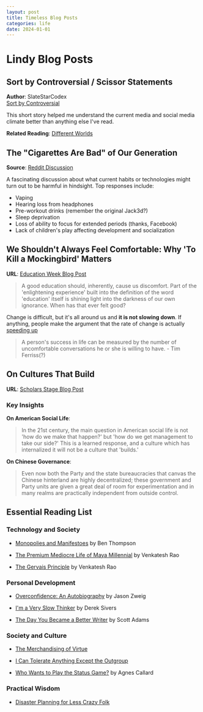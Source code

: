 ```yaml
---
layout: post
title: Timeless Blog Posts
categories: life
date: 2024-01-01
---
```


# Lindy Blog Posts

## Sort by Controversial / Scissor Statements
**Author**: SlateStarCodex  
[Sort by Controversial](https://slatestarcodex.com/2018/10/30/sort-by-controversial/)

This short story helped me understand the current media and social media climate better than anything else I've read.

**Related Reading**: [Different Worlds](https://slatestarcodex.com/2017/10/02/different-worlds/)

## The "Cigarettes Are Bad" of Our Generation
**Source**: [Reddit Discussion](https://www.reddit.com/r/AskReddit/comments/6t1ntr/what_will_be_the_turns_out_cigarettes_are_bad_for/)

A fascinating discussion about what current habits or technologies might turn out to be harmful in hindsight. Top responses include:

- Vaping
- Hearing loss from headphones
- Pre-workout drinks (remember the original Jack3d?)
- Sleep deprivation
- Loss of ability to focus for extended periods (thanks, Facebook)
- Lack of children's play affecting development and socialization

## We Shouldn't Always Feel Comfortable: Why 'To Kill a Mockingbird' Matters
**URL**: [Education Week Blog Post](http://blogs.edweek.org/teachers/intersection-culture-and-race-in-education/2017/10/we-shouldnt-always-feel-comfortable-why-mockingbird-matters.html)

> A good education should, inherently, cause us discomfort. Part of the 'enlightening experience' built into the definition of the word 'education' itself is shining light into the darkness of our own ignorance. When has that ever felt good?

Change is difficult, but it's all around us and **it is not slowing down**. If anything, people make the argument that the rate of change is actually [speeding up](https://www.amazon.com/Singularity-Near-Humans-Transcend-Biology/dp/0143037889)

> A person's success in life can be measured by the number of uncomfortable conversations he or she is willing to have. - Tim Ferriss(?)

## On Cultures That Build
**URL**: [Scholars Stage Blog Post](https://scholars-stage.blogspot.com/2020/06/on-cultures-that-build.html)

### Key Insights

**On American Social Life**:
> In the 21st century, the main question in American social life is not 'how do we make that happen?' but 'how do we get management to take our side?' This is a learned response, and a culture which has internalized it will not be a culture that 'builds.'

**On Chinese Governance**:
> Even now both the Party and the state bureaucracies that canvas the Chinese hinterland are highly decentralized; these government and Party units are given a great deal of room for experimentation and in many realms are practically independent from outside control.

## Essential Reading List

### Technology and Society
- [Monopolies and Manifestoes](https://stratechery.com/2017/manifestos-and-monopolies/) by Ben Thompson

- [The Premium Mediocre Life of Maya Millennial](https://www.ribbonfarm.com/2017/08/17/the-premium-mediocre-life-of-maya-millennial/) by Venkatesh Rao

- [The Gervais Principle](https://www.amazon.com/gp/product/B00F9IV64W/ref=as_li_ss_tl) by Venkatesh Rao

### Personal Development
- [Overconfidence: An Autobiography](https://jasonzweig.com/overconfidence-an-autobiography/) by Jason Zweig

- [I'm a Very Slow Thinker](https://sivers.org/slow) by Derek Sivers

- [The Day You Became a Better Writer](https://dilbertblog.typepad.com/the_dilbert_blog/2007/06/the_day_you_bec.html) by Scott Adams

### Society and Culture
- [The Merchandising of Virtue](https://medium.com/incerto/the-merchandising-of-virtue-b548762658f0)

- [I Can Tolerate Anything Except the Outgroup](https://slatestarcodex.com/2014/09/30/i-can-tolerate-anything-except-the-outgroup/)

- [Who Wants to Play the Status Game?](https://thepointmag.com/examined-life/who-wants-to-play-the-status-game-agnes-callard/) by Agnes Callard

### Practical Wisdom
- [Disaster Planning for Less Crazy Folk](https://lcamtuf.coredump.cx/prep/)
